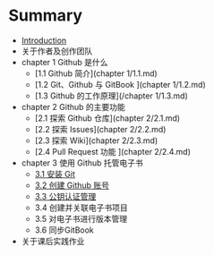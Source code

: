 # Summary

* [Introduction](README.md)
* 关于作者及创作团队
* chapter 1 Github 是什么
  * [1.1 Github 简介](chapter 1/1.1.md)
  * [1.2 Git、Github 与 GitBook ](chapter 1/1.2.md)
  * [1.3 Github 的工作原理](/chapter 1/1.3.md)
* chapter 2 Github 的主要功能
  * [2.1 探索 Github 仓库](chapter 2/2.1.md)
  * [2.2 探索 Issues](chapter 2/2.2.md)
  * [2.3 探索 Wiki](chapter 2/2.3.md)
  * [2.4 Pull Request 功能 ](chapter 2/2.4.md)
* chapter 3 使用 Github 托管电子书
  * [3.1 安装 Git](3.1-git.md)
  * [3.2 创建 Github 账号](3.2-github.md)
  * [3.3 公钥认证管理](3.3.md)
  * 3.4 创建并关联电子书项目
  * 3.5 对电子书进行版本管理
  * 3.6 同步GitBook
* 关于课后实践作业

